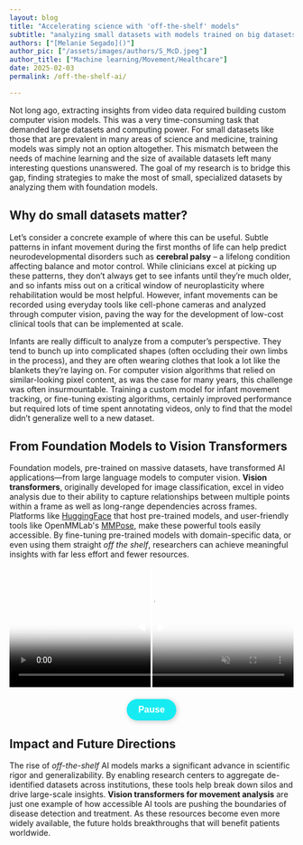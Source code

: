 ```yaml
---
layout: blog
title: "Accelerating science with 'off-the-shelf' models"
subtitle: "analyzing small datasets with models trained on big datasets"
authors: ["[Melanie Segado]()"]
author_pic: ["/assets/images/authors/S_McD.jpeg"]
author_title: ["Machine learning/Movement/Healthcare"]
date: 2025-02-03
permalink: /off-the-shelf-ai/

---
```



Not long ago, extracting insights from video data required building custom computer vision models. This was a very time-consuming task that demanded large datasets and computing power. For small datasets like those that are prevalent in many areas of science and medicine, training models was simply not an option altogether. This mismatch between the needs of machine learning and the size of available datasets left many interesting questions unanswered. The goal of my research is to bridge this gap, finding strategies to make the most of small, specialized datasets by analyzing them with foundation models.

## Why do small datasets matter?

Let’s consider a concrete example of where this can be useful. Subtle patterns in infant movement during the first months of life can help predict neurodevelopmental disorders such as **cerebral palsy** – a lifelong condition affecting balance and motor control. While clinicians excel at picking up these patterns, they don’t always get to see infants until they’re much older, and so infants miss out on a critical window of neuroplasticity where rehabilitation would be most helpful. However, infant movements can be recorded using everyday tools like cell-phone cameras and analyzed through computer vision, paving the way for the development of low-cost clinical tools that can be implemented at scale.

Infants are really difficult to analyze from a computer’s perspective. They tend to bunch up into complicated shapes (often occluding their own limbs in the process), and they are often wearing clothes that look a lot like the blankets they’re laying on. For computer vision algorithms that relied on similar-looking pixel content, as was the case for many years, this challenge was often insurmountable. Training a custom model for infant movement tracking, or fine-tuning existing algorithms, certainly improved performance but required lots of time spent annotating videos, only to find that the model didn’t generalize well to a new dataset.

## From Foundation Models to Vision Transformers

Foundation models, pre-trained on massive datasets, have transformed AI applications—from large language models to computer vision. **Vision transformers**, originally developed for image classification, excel in video analysis due to their ability to capture relationships between multiple points within a frame as well as long-range dependencies across frames. Platforms like [HuggingFace](https://huggingface.co/) that host pre-trained models, and user-friendly tools like OpenMMLab's [MMPose](https://mmpose.readthedocs.io/en/latest/overview.html), make these powerful tools easily accessible. By fine-tuning pre-trained models with domain-specific data, or even using them straight *off the shelf*, researchers can achieve meaningful insights with far less effort and fewer resources.


<div id="video-compare-container">
  <video id="video1" loop muted autoplay poster="../assets/post_assets/2025-03-01-Melanie-Segado/openpose.jpg">
    <source src="../assets/post_assets/2025-03-01-Melanie-Segado/openpose.mp4" type="video/mp4">
    <source src="../assets/post_assets/2025-03-01-Melanie-Segado/openpose.webm" type="video/webm">
  </video>
  <div id="video-clipper">
    <video id="video2" loop muted autoplay poster="../assets/post_assets/2025-03-01-Melanie-Segado/vitposeh.jpg">
      <source src="../assets/post_assets/2025-03-01-Melanie-Segado/vitposeh.mp4" type="video/mp4">
      <source src="../assets/post_assets/2025-03-01-Melanie-Segado/vitposeh.webm" type="video/webm">
    </video>
  </div>
  <!-- Initial Center Line with Arrows -->
  <div id="initial-line">
    <div class="arrow" id="left-arrow">◀</div>
    <div class="arrow" id="right-arrow">▶</div>
  </div>
  <div id="slider-line">
    <div class="arrow" id="dynamic-left-arrow">◀</div>
    <div class="arrow" id="dynamic-right-arrow">▶</div>
  </div>
</div>

<!-- Pause Button -->
<button id="pause-btn" class="cute-button">Pause</button>

<style>

  .cute-button{
    background:rgb(23, 235, 242); /* Soft turquoise */
    border: none;
    padding: 12px 24px;
    border-radius: 20px; /* Makes it rounded */
    font-size: 16px;
    font-weight: bold;
    color: white;
    cursor: pointer;
    box-shadow: 2px 2px 10px rgba(0, 0, 0, 0.2);
    transition: all 0.3s ease;
  }

  #video-compare-container {
    display: inline-block;
    line-height: 0;
    position: relative;
    width: 100%;
    padding-top: 42.3%;
  }

  #video-compare-container > video {
    width: 100%;
    position: absolute;
    top: 0;
    height: 100%;
  }

  #video-clipper {
    width: 50%;
    position: absolute;
    top: 0;
    bottom: 0;
    overflow: hidden;
  }

  #video-clipper video {
    width: 200%;
    position: absolute;
    height: 100%;
  }

  /* Style the Pause Button */
  #pause-btn {
    display: block;
    margin: 20px auto;
    padding: 10px 20px;
    font-size: 16px;
    cursor: pointer;
  }

  /* Initial Center Line */
  #initial-line {
    position: absolute;
    top: 0;
    left: 50%;
    width: 3px;
    height: 100%;
    background: white;
    transform: translateX(-50%);
    z-index: 10;
    transition: opacity 0.3s ease-in-out;
  }

  /* Vertical Slider Line */
  #slider-line {
    position: absolute;
    top: 0;
    width: 3px;
    height: 100%;
    background: white;
    pointer-events: none;
    z-index: 10;
    display: none;
  }

  /* Arrow Styles */
  .arrow {
    position: absolute;
    top: 50%;
    transform: translateY(-50%);
    font-size: 18px;
    color: white;
    font-weight: bold;
    background: rgba(0, 0, 0, 0);
    padding: 5px;
    border-radius: 50%;
    pointer-events: none;
  }

  #left-arrow, #dynamic-left-arrow {
    left: -20px;
  }

  #right-arrow, #dynamic-right-arrow {
    right: -20px;
  }

  /* Position the arrows for the initial line */
  #left-arrow {
    left: -30px;
  }

  #right-arrow {
    right: -30px;
  }

</style>

<script>
document.addEventListener("DOMContentLoaded", function () {
    var videoContainer = document.getElementById("video-compare-container"),
        video1 = document.getElementById("video1"),
        video2 = document.getElementById("video2"),
        videoClipper = document.getElementById("video-clipper"),
        initialLine = document.getElementById("initial-line"),
        sliderLine = document.getElementById("slider-line"),
        pauseBtn = document.getElementById("pause-btn");

    if (!video1 || !video2) {
        console.error("Error: One or more videos are missing.");
        return;
    }

    // Ensure both videos play initially
    video1.play();
    video2.play();

    // Pause and Play Functionality
    pauseBtn.addEventListener("click", function () {
        if (video1.paused || video2.paused) {
            video1.play();
            video2.play();
            pauseBtn.textContent = "Pause";
        } else {
            video1.pause();
            video2.pause();
            pauseBtn.textContent = "Play";
        }
    });

    // Hide initial line when user interacts
    videoContainer.addEventListener("mouseenter", function () {
        initialLine.style.opacity = "0"; // Fade out initial line
    });

    videoContainer.addEventListener("mouseleave", function () {
        initialLine.style.opacity = "1"; // Fade it back in when mouse leaves
    });

    // Track Mouse Movement to Adjust Clipper Width and Show Dynamic Line
    videoContainer.addEventListener("mousemove", function (e) {
        var rect = videoContainer.getBoundingClientRect(),
            position = ((e.pageX - rect.left) / videoContainer.offsetWidth) * 100;

        if (position <= 100) { 
            videoClipper.style.width = position + "%";
            video2.style.width = ((100 / position) * 100) + "%";
            video2.style.zIndex = 3;

            // Show and move the dynamic vertical line
            sliderLine.style.display = "block";
            sliderLine.style.left = e.pageX - rect.left + "px";
        }
    });

    // Hide dynamic line when mouse leaves
    videoContainer.addEventListener("mouseleave", function () {
        sliderLine.style.display = "none";
    });
});
</script>

## Impact and Future Directions

The rise of *off-the-shelf* AI models marks a significant advance in scientific rigor and generalizability. By enabling research centers to aggregate de-identified datasets across institutions, these tools help break down silos and drive large-scale insights. **Vision transformers for movement analysis** are just one example of how accessible AI tools are pushing the boundaries of disease detection and treatment. As these resources become even more widely available, the future holds breakthroughs that will benefit patients worldwide.

